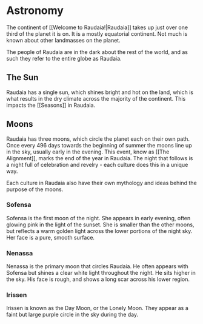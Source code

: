 # Astronomy

The continent of [[Welcome to Raudaia!|Raudaia]] takes up just over one third of the planet it is on. It is a mostly equatorial continent. Not much is known about other landmasses on the planet. 

The people of Raudaia are in the dark about the rest of the world, and as such they refer to the entire globe as Raudaia. 

## The Sun 

Raudaia has a single sun, which shines bright and hot on the land, which is what results in the dry climate across the majority of the continent. This impacts the [[Seasons]] in Raudaia.

## Moons 

Raudaia has three moons, which circle the planet each on their own path. Once every 496 days towards the beginning of summer the moons line up in the sky, usually early in the evening. This event, know as [[The Alignment]], marks the end of the year in Raudaia. The night that follows is a night full of celebration and revelry - each culture does this in a unique way. 

Each culture in Raudaia also have their own mythology and ideas behind the purpose of the moons.

### Sofensa 

Sofensa is the first moon of the night. She appears in early evening, often glowing pink in the light of the sunset. She is smaller than the other moons, but reflects a warm golden light across the lower portions of the night sky. Her face is a pure, smooth surface. 

### Nenassa 

Nenassa is the primary moon that circles Raudaia. He often appears with Sofensa but shines a clear white light throughout the night. He sits higher in the sky. His face is rough, and shows a long scar across his lower region. 

### Irissen 

Irissen is known as the Day Moon, or the Lonely Moon. They appear as a faint but large purple circle in the sky during the day. 